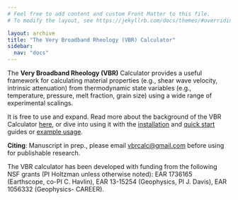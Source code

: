 ```yaml
---
# Feel free to add content and custom Front Matter to this file.
# To modify the layout, see https://jekyllrb.com/docs/themes/#overriding-theme-defaults

layout: archive
title: "The Very Broadband Rheology (VBR) Calculator"
sidebar:
  nav: "docs"
---
```


The **Very Broadband Rheology (VBR)** Calculator provides a useful framework for calculating material properties (e.g., shear wave velocity, intrinsic attenuation) from thermodynamic state variables (e.g., temperature, pressure, melt fraction, grain size) using a wide range of experimental scalings.

It is free to use and expand. Read more about the background of the VBR Calculator [here](/vbr/about/), or dive into using it with the [installation](/vbr/gettingstarted/installation/) and [quick start](/vbr/gettingstarted/) guides or [example usage](/vbr/examples/).

**Citing**: Manuscript in prep., please email vbrcalc@gmail.com before using for publishable research.

The VBR calculator has been developed with funding from the following NSF grants (PI Holtzman unless otherwise noted): EAR 1736165 (Earthscope, co-PI C. Havlin), EAR 13-15254 (Geophysics, PI J. Davis), EAR 1056332 (Geophysics- CAREER).  
